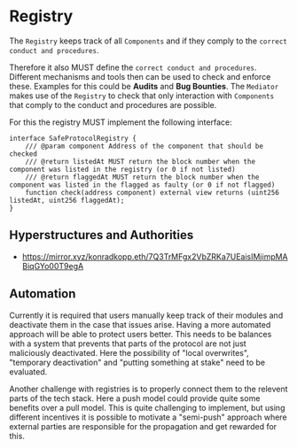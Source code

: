 # Registry

The `Registry` keeps track of all `Components` and if they comply to the `correct conduct and procedures`.

Therefore it also MUST define the `correct conduct and procedures`. Different mechanisms and tools then can be used to check and enforce these. Examples for this could be **Audits** and **Bug Bounties**. The `Mediator` makes use of the `Registry` to check that only interaction with `Components` that comply to the conduct and procedures are possible.

For this the registry MUST implement the following interface:

```solidity
interface SafeProtocolRegistry {
    /// @param component Address of the component that should be checked 
    /// @return listedAt MUST return the block number when the component was listed in the registry (or 0 if not listed)  
    /// @return flaggedAt MUST return the block number when the component was listed in the flagged as faulty (or 0 if not flagged)  
    function check(address component) external view returns (uint256 listedAt, uint256 flaggedAt);
}
```

## Hyperstructures and Authorities

- https://mirror.xyz/konradkopp.eth/7Q3TrMFgx2VbZRKa7UEaisIMjimpMABiqGYo00T9egA

## Automation

Currently it is required that users manually keep track of their modules and deactivate them in the case that issues arise. Having a more automated approach will be able to protect users better. This needs to be balances with a system that prevents that parts of the protocol are not just maliciously deactivated. Here the possibility of "local overwrites", "temporary deactivation" and "putting something at stake" need to be evaluated.

Another challenge with registries is to properly connect them to the relevent parts of the tech stack. Here a push model could provide quite some benefits over a pull model. This is quite challenging to implement, but using different incentives it is possible to motivate a "semi-push" approach where external parties are responsible for the propagation and get rewarded for this.